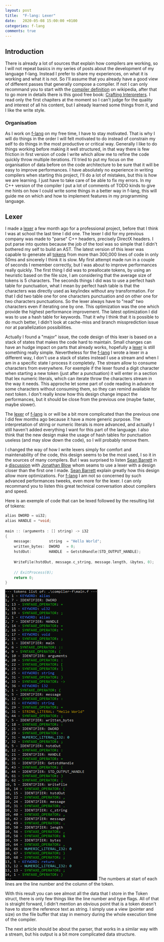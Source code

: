 ```yaml
---
layout: post
title:  "F-lang: Lexer"
date:   2020-05-08 15:00:00 +0100
categories: f-lang
comments: true
---
```

## Introduction
There is already a lot of sources that explain how compilers are working, so I will not repeat basics in my series of
posts about the development of my language f-lang. Instead I prefer to share my experiences, on what it is working and
what it is not. So I'll assume that you already have a good view of different passes that generally compose a compiler.
If not I can only recommand you to start with the [compiler definition] on wikipedia, after that to go more in details
there is this good free book: [Crafting Interpreters]. I read only the first chapiters at the moment so I can't judge
for the quality and interest of all his content, but I already learned some things from it, and I like the write style.

### Organisation
As I work on [f-lang] on my free time, I have to stay motivated. That is why I will do things in the order I will felt
motivated to do instead of constrain my self to do things in the most productive or critical way. Generally I like
to do things working before making it well structured, in that way there is few friction in first version of code I
write which allow me to refine the code quickly throw multiple iterations. I'll tried to put my focus on the
organisation of data before on the code architecture to be sure that it will be easy to improve performances. I have
absolutely no experience in writing compilers when starting this project, I'll do a lot of mistakes, but this is how we
are learning. I just have to take care of be able to fix my errors. In my C++ version of the compiler I put a lot of
comments of TODO kinds to give me hints on how I could write some things in a better way in f-lang, this will guide me
on which and how to implement features in my programming language.

## Lexer
I made a [lexer] a few month ago for a professional project, before that I think I was at school the last time I did
one. The lexer I did for my previous company was made to "parse" C++ headers, precisely DirectX headers. I put parse
into quotes because the job of the tool was so simple that I didn't bothered my self to build an AST. The latest
version of this lexer was capable to generate all [tokens] from more than 300,000 lines of code in only 50ms and
sincerely I think it is slow. My first attempt made run in a couple of seconds I remember correctly, but I was about to
improve performances really quickly. The first thing I did was to preallocate tokens, by using an heuristic based on
the file size, I am considering that the average size of tokens is 5 characters. The seconds things I did was to use
a perfect hash table for punctuation, what I mean by perfect hash table is that the characters was directly used as
key/index without any transformation. For that I did two table one for one characters punctuation and on other one
for two characters punctuations. So the lexer always have to "read" two characters even if iterating one by one. This
optimization was the one which provide the highest performance improvement. The latest optimization I did was to use a
hash table for keywords. That it why I think that it is possible to do much better, I didn't look at cache-miss and
branch missprediction issue nor at parallelization possibilities.

Actually I found a "major" issue, the code design of this lexer is based on a stack of states that makes the code hard
to maintain. Small changes can have an hudge impact on parts that already works, hopefully a [lexer] is still something
really simple. Nevertheless for the [f-lang] I wrote a lexer in a different way, I don't use a stack of states instead
I use a stream and when I am in a specific state I process it completely. The stream allow to consume characters from
everywhere. For exemple if the lexer found a digit character when starting a new token (just after a punctuation) it
will enter in a section that lex numeric literals, which can iterate throw the characters stream in the way it needs.
This approche let some part of code reading in advance some characters without consuming them, so they can remind
available for next token. I don't really know how this design change impact the performances, but it should be close
from the previous one (maybe faster, maybe slower).

The [lexer] of [f-lang] is or will be a bit more complicated than the previous one I did few months ago because it have
a more generic purpose. The interpretation of string or numeric literals is more advanced, and actually I still haven't
added everything I want for this part of the language. I also think that the new design make the usage of hash tables
for punctuation useless (and may slow down the code), so I will probably remove them.

I changed the way of how I write lexers simply for comfort and maintenability of the code, this design seems to be the
most used, I so it in the sources of many compilers. But I was surprised to listen [Sean Barrett] in a [discussion]
with [Jonathan Blow] whom seams to use a lexer with a design closer than the first one I made. [Sean Barrett] explain
greatly how this design allow more optimizations. For [f-lang] I am not so concerned by such advanced performances
tweeks, even more for the lexer. I can only recommand you to listen this great technical conversation about compilers
and speed.

Here is an exemple of code that can be lexed followed by the resulting list of tokens:
```c
alias DWORD = ui32;
alias HANDLE = *void;

main :: (arguments : [] string) -> i32
{
    message:        string  = "Hello World";
    written_bytes:  DWORD   = 0;
    hstdOut:        HANDLE  = GetstdHandle(STD_OUTPUT_HANDLE);

    WriteFile(hstdOut, message.c_string, message.length, &bytes, 0);

    // ExitProcess(0);
    return 0;
}
```

![](/assets/images/F-lang-lexer_tokens.png)
The numbers at start of each lines are the line number and the column of the token.

With this result you can see almost all the data that I store in the Token struct, there is only few things like the
line number and type flags. All of that is straight forward, I didn't mention an obvious point that is a token doesn't
have to store the reference text as string. I simply use a view (pointer and size) on the file buffer that stay in
memory during the whole execution time of the compiler.

The next article should be about the parser, that works in a similar way with a stream, but his output is a bit more
complicated data structure.

[Crafting Interpreters]: https://craftinginterpreters.com/
[compiler definition]: https://en.wikipedia.org/wiki/Compiler
[f-lang]: https://github.com/Flamaros/f-lang
[lexer]: https://en.wikipedia.org/wiki/Lexical_analysis
[tokens]: https://en.wikipedia.org/wiki/Lexical_analysis#Token
[discussion]: https://www.youtube.com/watch?reload=9&v=rq1DRuB9p7w
[Sean Barrett]: https://nothings.org
[Jonathan Blow]: https://en.wikipedia.org/wiki/Jonathan_Blow